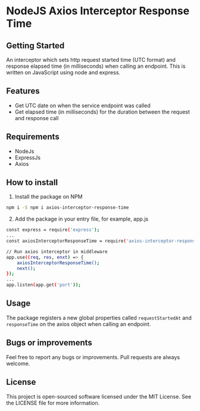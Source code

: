 # NodeJS Axios Interceptor Response Time

## Getting Started
An interceptor which sets http request started time (UTC format) and response elapsed time (in milliseconds) when calling an endpoint. This is written on JavaScript using node and express.

## Features
- Get UTC date on when the service endpoint was called
- Get elapsed time (in milliseconds) for the duration between the request and response call

## Requirements
- NodeJs
- ExpressJs
- Axios

## How to install

1. Install the package on NPM
```bash
npm i -S npm i axios-interceptor-response-time
```
2. Add the package in your entry file, for example, app.js
```bash
const express = require('express');
...
const axiosInterceptorResponseTime = require('axios-interceptor-response-time')

// Run axios interceptor in middleware
app.use((req, res, enxt) => {
    axiosInterceptorResponseTime();
    next();
});
...
app.listen(app.get('port'));
```

## Usage
The package registers a new global properties called `requestStartedAt` and `responseTime` on the axios object when calling an endpoint.

## Bugs or improvements

Feel free to report any bugs or improvements. Pull requests are always welcome.

## License

This project is open-sourced software licensed under the MIT License. See the LICENSE file for more information.

